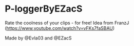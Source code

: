 # P-loggerByEZacS
Rate the coolness of your clips - for free!
Idea from FranzJ (https://www.youtube.com/watch?v=vFKs7faSBAU)

Made by @Evla03 and @EZacS
